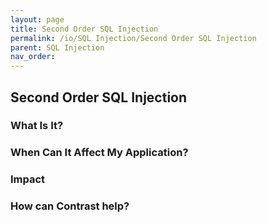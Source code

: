 ```yaml
---
layout: page
title: Second Order SQL Injection
permalink: /io/SQL Injection/Second Order SQL Injection
parent: SQL Injection
nav_order: 
---
```


## Second Order SQL Injection


### What Is It?





### When Can It Affect My Application?





### Impact


### How can Contrast help?
